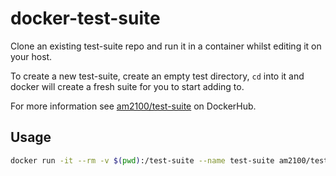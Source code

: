 # docker-test-suite

Clone an existing test-suite repo and run it in a container whilst editing it on your host.

To create a new test-suite, create an empty test directory, `cd` into it and docker will create a fresh suite for you to start adding to.

For more information see [am2100/test-suite](https://hub.docker.com/r/am2100/test-suite/) on DockerHub.

## Usage
```bash
docker run -it --rm -v $(pwd):/test-suite --name test-suite am2100/test-suite

```
